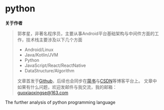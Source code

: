 # python

**关于作者**

>郭孝星，非著名程序员，主要从事Android平台基础架构与中间件方面的工作，技术栈主要涉及以下几个方面
>
>- Android/Linux
>- Java/Kotlin/JVM
>- Python
>- JavaScript/React/ReactNative
>- DataStructure/Algorithm
>
>文章首发于[Github](https://github.com/guoxiaoxing)，后续也会同步在[简书](http://www.jianshu.com/users/66a47e04215b/latest_articles)与[CSDN](http://blog.csdn.net/allenwells)等博客平台上。
文章中如果有什么问题，欢迎发邮件与我交流，我的邮箱：guoxiaoxingse@163.com





The further analysis of python programming language

